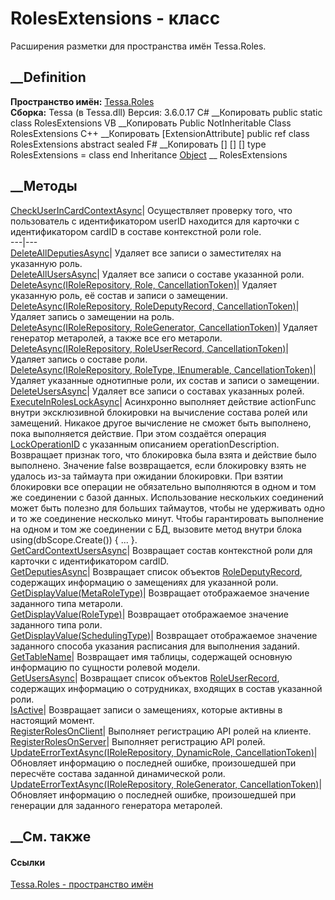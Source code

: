# RolesExtensions - класс
Расширения разметки для пространства имён Tessa.Roles.
## __Definition
 **Пространство имён:** [Tessa.Roles](N_Tessa_Roles.htm)  
 **Сборка:** Tessa (в Tessa.dll) Версия: 3.6.0.17
C# __Копировать
     public static class RolesExtensions
VB __Копировать
    <ExtensionAttribute>
    Public NotInheritable Class RolesExtensions
C++ __Копировать
    [ExtensionAttribute]
    public ref class RolesExtensions abstract sealed
F# __Копировать
     [<AbstractClassAttribute>]
    [<SealedAttribute>]
    [<ExtensionAttribute>]
    type RolesExtensions = class end
Inheritance
    [Object](https://learn.microsoft.com/dotnet/api/system.object) __ RolesExtensions
##  __Методы
[CheckUserInCardContextAsync](M_Tessa_Roles_RolesExtensions_CheckUserInCardContextAsync.htm)|
Осуществляет проверку того, что пользователь с идентификатором userID
находится для карточки с идентификатором cardID в составе контекстной роли
role.  
---|---  
[DeleteAllDeputiesAsync](M_Tessa_Roles_RolesExtensions_DeleteAllDeputiesAsync.htm)|
Удаляет все записи о заместителях на указанную роль.  
[DeleteAllUsersAsync](M_Tessa_Roles_RolesExtensions_DeleteAllUsersAsync.htm)|
Удаляет все записи о составе указанной роли.  
[DeleteAsync(IRoleRepository, Role,
CancellationToken)](M_Tessa_Roles_RolesExtensions_DeleteAsync.htm)|  Удаляет
указанную роль, её состав и записи о замещении.  
[DeleteAsync(IRoleRepository, RoleDeputyRecord,
CancellationToken)](M_Tessa_Roles_RolesExtensions_DeleteAsync_1.htm)|  Удаляет
запись о замещении на роль.  
[DeleteAsync(IRoleRepository, RoleGenerator,
CancellationToken)](M_Tessa_Roles_RolesExtensions_DeleteAsync_2.htm)|  Удаляет
генератор метаролей, а также все его метароли.  
[DeleteAsync(IRoleRepository, RoleUserRecord,
CancellationToken)](M_Tessa_Roles_RolesExtensions_DeleteAsync_4.htm)|  Удаляет
запись о составе роли.  
[DeleteAsync(IRoleRepository, RoleType, IEnumerable<Role>,
CancellationToken)](M_Tessa_Roles_RolesExtensions_DeleteAsync_3.htm)|  Удаляет
указанные однотипные роли, их состав и записи о замещении.  
[DeleteUsersAsync](M_Tessa_Roles_RolesExtensions_DeleteUsersAsync.htm)|
Удаляет все записи о составах указанных ролей.  
[ExecuteInRolesLockAsync](M_Tessa_Roles_RolesExtensions_ExecuteInRolesLockAsync.htm)|
Асинхронно выполняет действие actionFunc внутри эксклюзивной блокировки на
вычисление состава ролей или замещений. Никакое другое вычисление не сможет
быть выполнено, пока выполняется действие. При этом создаётся операция
[LockOperationID](F_Tessa_Roles_RoleHelper_LockOperationID.htm) с указанным
описанием operationDescription. Возвращает признак того, что блокировка была
взята и действие было выполнено. Значение false возвращается, если блокировку
взять не удалось из-за таймаута при ожидании блокировки. При взятии блокировки
все операции не обязательно выполняются в одном и том же соединении с базой
данных. Использование нескольких соединений может быть полезно для больших
таймаутов, чтобы не удерживать одно и то же соединение несколько минут. Чтобы
гарантировать выполнение на одном и том же соединении с БД, вызовите метод
внутри блока using(dbScope.Create()) { ... }.  
[GetCardContextUsersAsync](M_Tessa_Roles_RolesExtensions_GetCardContextUsersAsync.htm)|
Возвращает состав контекстной роли для карточки с идентификатором cardID.  
[GetDeputiesAsync](M_Tessa_Roles_RolesExtensions_GetDeputiesAsync.htm)|
Возвращает список объектов
[RoleDeputyRecord](T_Tessa_Roles_RoleDeputyRecord.htm), содержащих информацию
о замещениях для указанной роли.  
[GetDisplayValue(MetaRoleType)](M_Tessa_Roles_RolesExtensions_GetDisplayValue.htm)|
Возвращает отображаемое значение заданного типа метароли.  
[GetDisplayValue(RoleType)](M_Tessa_Roles_RolesExtensions_GetDisplayValue_1.htm)|
Возвращает отображаемое значение заданного типа роли.  
[GetDisplayValue(SchedulingType)](M_Tessa_Roles_RolesExtensions_GetDisplayValue_2.htm)|
Возвращает отображаемое значение заданного способа указания расписания для
выполнения заданий.  
[GetTableName](M_Tessa_Roles_RolesExtensions_GetTableName.htm)|  Возвращает
имя таблицы, содержащей основную информацию по сущности ролевой модели.  
[GetUsersAsync](M_Tessa_Roles_RolesExtensions_GetUsersAsync.htm)|  Возвращает
список объектов [RoleUserRecord](T_Tessa_Roles_RoleUserRecord.htm), содержащих
информацию о сотрудниках, входящих в состав указанной роли.  
[IsActive](M_Tessa_Roles_RolesExtensions_IsActive.htm)|  Возвращает записи о
замещениях, которые активны в настоящий момент.  
[RegisterRolesOnClient](M_Tessa_Roles_RolesExtensions_RegisterRolesOnClient.htm)|
Выполняет регистрацию API ролей на клиенте.  
[RegisterRolesOnServer](M_Tessa_Roles_RolesExtensions_RegisterRolesOnServer.htm)|
Выполняет регистрацию API ролей.  
[UpdateErrorTextAsync(IRoleRepository, DynamicRole,
CancellationToken)](M_Tessa_Roles_RolesExtensions_UpdateErrorTextAsync.htm)|
Обновляет информацию о последней ошибке, произошедшей при пересчёте состава
заданной динамической роли.  
[UpdateErrorTextAsync(IRoleRepository, RoleGenerator,
CancellationToken)](M_Tessa_Roles_RolesExtensions_UpdateErrorTextAsync_1.htm)|
Обновляет информацию о последней ошибке, произошедшей при генерации для
заданного генератора метаролей.  
## __См. также
#### Ссылки
[Tessa.Roles - пространство имён](N_Tessa_Roles.htm)
